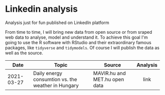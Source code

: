 # Linkedin analysis

Analysis just for fun published on LinkedIn platform

From time to time, I will bring new data from open source or from sraped web data to analyse, model and understand it. To achieve this goal I'm going to use the R software with RStudio and their extraordinary famous packages, like `tidyverse` and `tidymodels`. Of course I will publish the data as well as the source.

|Date | Topic | Source| Analysis
---|---|---|:---:|
2021-03-27| Daily energy consumtion vs. the weather in Hungary| MAVIR.hu and MET.hu open data| link |



